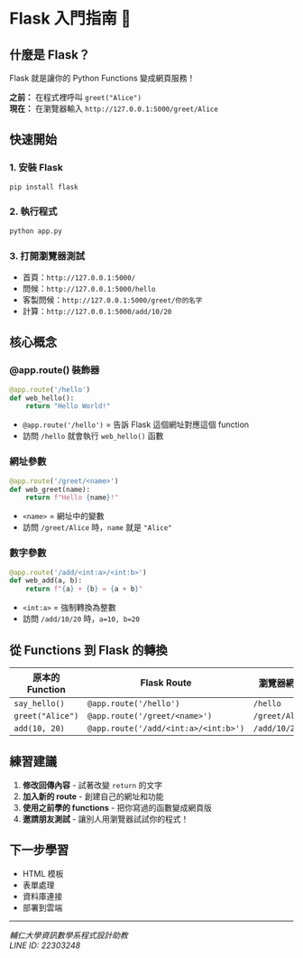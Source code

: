 # Flask 入門指南 🚀

## 什麼是 Flask？

Flask 就是讓你的 Python Functions 變成網頁服務！

**之前：** 在程式裡呼叫 `greet("Alice")`  
**現在：** 在瀏覽器輸入 `http://127.0.0.1:5000/greet/Alice`

## 快速開始

### 1. 安裝 Flask
```bash
pip install flask
```

### 2. 執行程式
```bash
python app.py
```

### 3. 打開瀏覽器測試
- 首頁：`http://127.0.0.1:5000/`
- 問候：`http://127.0.0.1:5000/hello`
- 客製問候：`http://127.0.0.1:5000/greet/你的名字`
- 計算：`http://127.0.0.1:5000/add/10/20`

## 核心概念

### @app.route() 裝飾器
```python
@app.route('/hello')
def web_hello():
    return "Hello World!"
```
- `@app.route('/hello')` = 告訴 Flask 這個網址對應這個 function
- 訪問 `/hello` 就會執行 `web_hello()` 函數

### 網址參數
```python
@app.route('/greet/<name>')
def web_greet(name):
    return f"Hello {name}!"
```
- `<name>` = 網址中的變數
- 訪問 `/greet/Alice` 時，`name` 就是 `"Alice"`

### 數字參數
```python
@app.route('/add/<int:a>/<int:b>')
def web_add(a, b):
    return f"{a} + {b} = {a + b}"
```
- `<int:a>` = 強制轉換為整數
- 訪問 `/add/10/20` 時，`a=10, b=20`

## 從 Functions 到 Flask 的轉換

| 原本的 Function | Flask Route | 瀏覽器網址 |
|----------------|-------------|-----------|
| `say_hello()` | `@app.route('/hello')` | `/hello` |
| `greet("Alice")` | `@app.route('/greet/<name>')` | `/greet/Alice` |
| `add(10, 20)` | `@app.route('/add/<int:a>/<int:b>')` | `/add/10/20` |

## 練習建議

1. **修改回傳內容** - 試著改變 `return` 的文字
2. **加入新的 route** - 創建自己的網址和功能
3. **使用之前學的 functions** - 把你寫過的函數變成網頁版
4. **邀請朋友測試** - 讓別人用瀏覽器試試你的程式！

## 下一步學習

- HTML 模板
- 表單處理
- 資料庫連接
- 部署到雲端

---

*輔仁大學資訊數學系程式設計助教*  
*LINE ID: 22303248*
